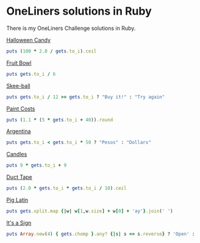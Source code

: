 # OneLiners solutions in Ruby

There is my OneLiners Challenge solutions in Ruby.

[Halloween Candy](easy/halloween-candy/README.md)

```ruby
puts (100 * 2.0 / gets.to_i).ceil
```

[Fruit Bowl](easy/fruit-bowl/README.md)
```ruby
puts gets.to_i / 6
```

[Skee-ball](easy/skee-ball/README.md)
```ruby
puts gets.to_i / 12 >= gets.to_i ? "Buy it!" : "Try again"
```

[Paint Costs](easy/paint-costs/README.md)
```ruby
puts (1.1 * (5 * gets.to_i + 40)).round
```

[Argentina](easy/argentina/README.md)
```ruby
puts gets.to_i < gets.to_i * 50 ? "Pesos" : "Dollars"
```

[Candles](easy/pro-candles/README.md)
```ruby
puts 9 * gets.to_i + 9
```

[Duct Tape](/easy/pro-duct-tape/README.md)
```ruby
puts (2.0 * gets.to_i * gets.to_i / 10).ceil
```

[Pig Latin](medium/pig-latin/README.md) 
```ruby
puts gets.split.map {|w| w[1,w.size] + w[0] + 'ay'}.join(' ')
```

[It's a Sign](hard/pro-its-a-sign/README.md)

```ruby
puts Array.new(4) { gets.chomp }.any? {|s| s == s.reverse} ? 'Open' : 'Trash'
```

```ruby

```
